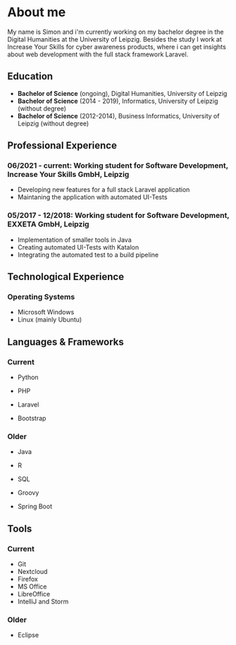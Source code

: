 # About me

<!--
**Owlwasrowk/Owlwasrowk** is a ✨ _special_ ✨ repository because its `README.md` (this file) appears on your GitHub profile.

Here are some ideas to get you started:

- 🔭 I’m currently working on ...
- 🌱 I’m currently learning ...
- 👯 I’m looking to collaborate on ...
- 🤔 I’m looking for help with ...
- 💬 Ask me about ...
- 📫 How to reach me: ...
- 😄 Pronouns: ...
- ⚡ Fun fact: ...
-->

My name is Simon and i'm currently working on my bachelor degree in the Digital Humanities at the University of Leipzig. Besides the study I work at Increase Your Skills for cyber awareness products, where i can get insights about web development with the full stack framework Laravel.

## Education

- **Bachelor of Science** (ongoing), Digital Humanities, University of Leipzig
- **Bachelor of Science** (2014 - 2019), Informatics, University of Leipzig (without degree)
- **Bachelor of Science** (2012-2014), Business Informatics, University of Leipzig (without degree)

## Professional Experience

### 06/2021 - current: Working student for Software Development, Increase Your Skills GmbH, Leipzig

* Developing new features for a full stack Laravel application
* Maintaning the application with automated UI-Tests

### 05/2017 - 12/2018: Working student for Software Development, EXXETA GmbH, Leipzig

* Implementation of smaller tools in Java
* Creating automated UI-Tests with Katalon
* Integrating the automated test to a build pipeline

## Technological Experience
### Operating Systems
* Microsoft Windows
* Linux (mainly Ubuntu)

## Languages & Frameworks
### Current

* Python
* PHP

* Laravel
* Bootstrap

### Older

* Java
* R
* SQL
* Groovy

* Spring Boot

## Tools
### Current

* Git
* Nextcloud
* Firefox
* MS Office
* LibreOffice
* IntelliJ and Storm

### Older

* Eclipse
